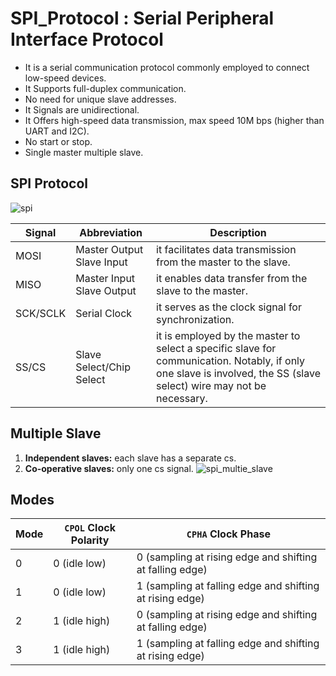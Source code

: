 # SPI_Protocol : Serial Peripheral Interface Protocol
- It is a serial communication protocol commonly employed to connect low-speed devices.
- It Supports full-duplex communication.
- No need for unique slave addresses.
- It Signals are unidirectional.
- It Offers high-speed data transmission, max speed 10M bps (higher than UART and I2C).
- No start or stop.
- Single master multiple slave.

## SPI Protocol
![spi](https://github.com/Kholoud-Ebrahim/SPI_Protocol/assets/108447715/36f71dde-4c2e-43a9-812a-d93567e78681)

| Signal   |       Abbreviation           |                                                              Description                                                                                             |
|----------|------------------------------|----------------------------------------------------------------------------------------------------------------------------------------------------------------------|
| MOSI     | Master Output Slave Input    | it facilitates data transmission from the master to the slave.                                                                                                       |
| MISO     |  Master Input Slave Output   | it enables data transfer from the slave to the master.                                                                                                               |
| SCK/SCLK | Serial Clock                 | it serves as the clock signal for synchronization.                                                                                                                   |
| SS/CS    | Slave Select/Chip Select  	  | it is employed by the master to select a specific slave for communication. Notably, if only one slave is involved, the SS (slave select) wire may not be necessary.  |

## Multiple Slave
1. **Independent slaves:** each slave has a separate cs.
2. **Co-operative slaves:** only one cs signal.
![spi_multie_slave](https://github.com/Kholoud-Ebrahim/SPI_Protocol/assets/108447715/27aa7724-cf4b-447d-89c6-6c096a1b0fde)

## Modes
| Mode   |  `CPOL` Clock Polarity  |                 `CPHA` Clock Phase                          |
|--------|-------------------------|-------------------------------------------------------------|
|   0    |      0  (idle low)      |  0  (sampling at rising edge and shifting at falling edge)  |
|   1    |      0  (idle low)      |  1  (sampling at falling edge and shifting at rising edge)  |
|   2    |      1  (idle high)     |  0  (sampling at rising edge and shifting at falling edge)  |
|   3    |      1  (idle high)     |  1  (sampling at falling edge and shifting at rising edge)  |

